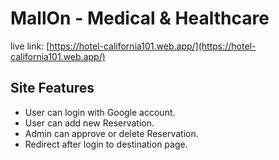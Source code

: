 # MallOn - Medical & Healthcare

live link: [https://hotel-california101.web.app/](https://hotel-california101.web.app/)

## Site Features

- User can login with Google account.
- User can add new Reservation.
- Admin can approve or delete Reservation.
- Redirect after login to destination page.
